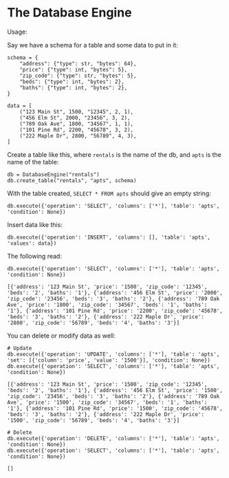 # The Database Engine

Usage:

Say we have a schema for a table and some data to put in it:
```
schema = {
    "address": {"type": str, "bytes": 64}, 
    "price": {"type": int, "bytes": 5}, 
    "zip_code": {"type": str, "bytes": 5},
    "beds": {"type": int, "bytes": 2}, 
    "baths": {"type": int, "bytes": 2},
}

data = [
    ("123 Main St", 1500, "12345", 2, 1),
    ("456 Elm St", 2000, "23456", 3, 2),
    ("789 Oak Ave", 1800, "34567", 1, 1),
    ("101 Pine Rd", 2200, "45678", 3, 2),
    ("222 Maple Dr", 2800, "56789", 4, 3),
]
```

Create a table like this, where `rentals` is the name of the db, and `apts` is the name of the table:

```
db = DatabaseEngine("rentals")
db.create_table("rentals", "apts", schema)
```

With the table created, `SELECT * FROM apts` should give an empty string:
```
db.execute({'operation': 'SELECT', 'columns': ['*'], 'table': 'apts', 'condition': None})
```

Insert data like this:
```
db.execute({'operation': 'INSERT', 'columns': [], 'table': 'apts', 'values': data})
```
The following read:
```
db.execute({'operation': 'SELECT', 'columns': ['*'], 'table': 'apts', 'condition': None})
```
```
[{'address': '123 Main St', 'price': '1500', 'zip_code': '12345', 'beds': '2', 'baths': '1'}, {'address': '456 Elm St', 'price': '2000', 'zip_code': '23456', 'beds': '3', 'baths': '2'}, {'address': '789 Oak Ave', 'price': '1800', 'zip_code': '34567', 'beds': '1', 'baths': '1'}, {'address': '101 Pine Rd', 'price': '2200', 'zip_code': '45678', 'beds': '3', 'baths': '2'}, {'address': '222 Maple Dr', 'price': '2800', 'zip_code': '56789', 'beds': '4', 'baths': '3'}]
```

You can delete or modify data as well:
```
# Update
db.execute({'operation': 'UPDATE', 'columns': ['*'], 'table': 'apts', 'set': [{'column': 'price', 'value': '1500'}], 'condition': None})
db.execute({'operation': 'SELECT', 'columns': ['*'], 'table': 'apts', 'condition': None})
```
```
[{'address': '123 Main St', 'price': '1500', 'zip_code': '12345', 'beds': '2', 'baths': '1'}, {'address': '456 Elm St', 'price': '1500', 'zip_code': '23456', 'beds': '3', 'baths': '2'}, {'address': '789 Oak Ave', 'price': '1500', 'zip_code': '34567', 'beds': '1', 'baths': '1'}, {'address': '101 Pine Rd', 'price': '1500', 'zip_code': '45678', 'beds': '3', 'baths': '2'}, {'address': '222 Maple Dr', 'price': '1500', 'zip_code': '56789', 'beds': '4', 'baths': '3'}]
```
```
# Delete
db.execute({'operation': 'DELETE', 'columns': ['*'], 'table': 'apts', 'condition': None})
db.execute({'operation': 'SELECT', 'columns': ['*'], 'table': 'apts', 'condition': None})
```
```
[]
```
